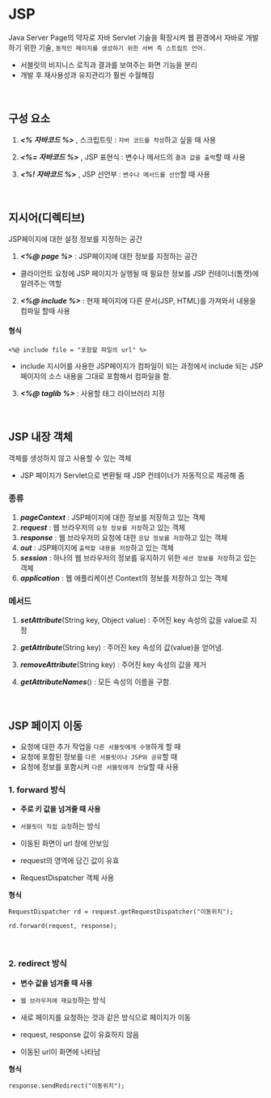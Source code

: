 ﻿# JSP
Java Server Page의 약자로 자바 Servlet 기술을 확장시켜 웹 환경에서 자바로 개발하기 위한 기술,  `동적인 페이지를 생성하기 위한 서버 측 스트립트 언어.`

- 서블릿의 비지니스 로직과 결과를 보여주는 화면 기능을 분리
- 개발 후 재사용성과 유지관리가 훨씬 수월해짐
<br>

## 구성 요소

1. ***<%  자바코드  %>*** , 스크립트릿 : `자바 코드를 작성`하고 싶을 때 사용

2. ***<%= 자바코드 %>*** , JSP 표현식 : 변수나 메서드의 `결과 값을 출력`할 때 사용
3. ***<%!	자바코드 %>*** , JSP 선언부 : `변수나 메서드를 선언`할 때 사용
<br>

## 지시어(디렉티브)

JSP페이지에 대한 설정 정보를 지정하는 공간

1. ***<%@ page %>*** : JSP페이지에 대한 정보를 지정하는 공간
- 클라이언트 요청에 JSP 페이지가 실행될 때 필요한 정보를 JSP 컨테이너(톰캣)에 알려주는 역할

2. ***<%@ include %>*** : 현재 페이지에 다른 문서(JSP, HTML)를 가져와서 내용을 컴파일 할때 사용
#### 형식

	<%@ include file = "포함할 파일의 url" %>

- include 지시어를 사용한 JSP페이지가 컴파일이 되는 과정에서 include 되는 JSP 페이지의 소스 내용을 그대로 포함해서 컴파일을 함.
3.  ***<%@ taglib %>*** : 사용할 태그 라이브러리 지정
<br>

## JSP 내장 객체
객체를 생성하지 않고 사용할 수 있는 객체

- JSP 페이지가 Servlet으로 변환될 때 JSP 컨테이너가 자동적으로 제공해 줌

### 종류
1. ***pageContext*** : JSP페이지에 대한 정보를 저장하고 있는 객체
2. ***request*** : 웹 브라우저의 `요청 정보를 저장`하고 있는 객체
3. ***response*** : 웹 브라우저의 요청에 대한 `응답 정보를 저장`하고 있는 객체
4. ***out*** : JSP페이지에 `출력할 내용을 저장`하고 있는 객체
5. ***session*** : 하나의 웹 브라우저의 정보를 유지하기 위한 `세션 정보를 저장`하고 있는 객체
6. ***application*** : 웹 애플리케이션 Context의 정보를 저장하고 있는 객체

### 메서드

1. ***setAttribute***(String key, Object value) : 주어진 key 속성의 값을 value로 지정

2. ***getAttribute***(String key) : 주어진 key 속성의 값(value)을 얻어냄.
3. ***removeAttribute***(String key) : 주어진 key 속성의 값을 제거
4. ***getAttributeNames***() : 모든 속성의 이름을 구함.
<br>

## JSP 페이지 이동

- 요청에 대한 추가 작업을 `다른 서블릿에게 수행`하게 할 때
- 요청에 포함된 정보를 `다른 서블릿이나 JSP와 공유`할 때
- 요청에 정보를 포함시켜 `다른 서블릿에게 전달`할 때 사용

### 1. forward 방식
- **주로 키 값을 넘겨줄 때 사용**

- `서블릿이 직접 요청`하는 방식
- 이동된 화면이 url 창에 안보임
- request의 영역에 담긴 값이 유효
- RequestDispatcher 객체 사용

**형식**

    RequestDispatcher rd = request.getRequestDispatcher("이동위치");
    
    rd.forward(request, response);
<br>

### 2. redirect 방식
- **변수 값을 넘겨줄 때 사용**

- `웹 브라우저에 재요청`하는 방식
- 새로 페이지를 요청하는 것과 같은 방식으로 페이지가 이동
- request, response 값이 유효하지 않음
- 이동된 url이 화면에 나타남

**형식**

    response.sendRedirect("이동위치");

